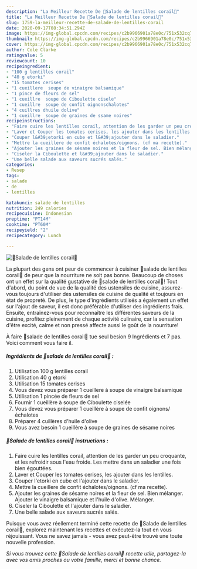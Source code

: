 ```yaml
---
description: "La Meilleur Recette De 🔸Salade de lentilles corail🔸"
title: "La Meilleur Recette De 🔸Salade de lentilles corail🔸"
slug: 1759-la-meilleur-recette-de-salade-de-lentilles-corail
date: 2020-09-17T08:34:51.294Z
image: https://img-global.cpcdn.com/recipes/c2b9966901a78e0c/751x532cq70/🔸salade-de-lentilles-corail🔸-photo-principale-de-la-recette.jpg
thumbnail: https://img-global.cpcdn.com/recipes/c2b9966901a78e0c/751x532cq70/🔸salade-de-lentilles-corail🔸-photo-principale-de-la-recette.jpg
cover: https://img-global.cpcdn.com/recipes/c2b9966901a78e0c/751x532cq70/🔸salade-de-lentilles-corail🔸-photo-principale-de-la-recette.jpg
author: Cole Clarke
ratingvalue: 5
reviewcount: 10
recipeingredient:
- "100 g lentilles corail"
- "40 g etorki"
- "15 tomates cerises"
- "1 cueillere  soupe de vinaigre balsamique"
- "1 pince de fleurs de sel"
- "1 cueillre  soupe de Ciboulette cisele"
- "1 cueillre  soupe de confit oignonschalotes"
- "4 cuillres dhuile dolive"
- "1 cueillre  soupe de graines de ssame noires"
recipeinstructions:
- "Faire cuire les lentilles corail, attention de les garder un peu croquante, et les refroidir sous l&#39;eau froide. Les mettre dans un saladier une fois bien égouttées."
- "Laver et Couper les tomates cerises, les ajouter dans les lentilles."
- "Couper l&#39;etorki en cube et l&#39;ajouter dans le saladier."
- "Mettre la cueillere de confit échalotes/oignons. (cf ma recette)."
- "Ajouter les graines de sésame noires et la fleur de sel. Bien mélanger. Ajouter le vinaigre balsamique et l&#39;huile d&#39;olive. Mélanger."
- "Ciseler la Ciboulette et l&#39;ajouter dans le saladier."
- "Une belle salade aux saveurs sucrés salés."
categories:
- Resep
tags:
- salade
- de
- lentilles

katakunci: salade de lentilles 
nutrition: 249 calories
recipecuisine: Indonesian
preptime: "PT14M"
cooktime: "PT60M"
recipeyield: "2"
recipecategory: Lunch

---
```



![🔸Salade de lentilles corail🔸](https://img-global.cpcdn.com/recipes/c2b9966901a78e0c/751x532cq70/🔸salade-de-lentilles-corail🔸-photo-principale-de-la-recette.jpg)

La plupart des gens ont peur de commencer à cuisiner 🔸salade de lentilles corail🔸 de peur que la nourriture ne soit pas bonne. Beaucoup de choses ont un effet sur la qualité gustative de 🔸salade de lentilles corail🔸! Tout d'abord, du point de vue de la qualité des ustensiles de cuisine, assurez-vous toujours d'utiliser des ustensiles de cuisine de qualité et toujours en état de propreté. De plus, le type d'ingrédients utilisés a également un effet sur l'ajout de saveur, il est donc préférable d'utiliser des ingrédients frais. Ensuite, entraînez-vous pour reconnaître les différentes saveurs de la cuisine, profitez pleinement de chaque activité culinaire, car la sensation d'être excité, calme et non pressé affecte aussi le goût de la nourriture!

<!--inarticleads1-->

À faire 🔸salade de lentilles corail🔸 tue seul besion 9 Ingrédients et 7 pas. Voici comment vous faire il.

##### Ingrédients de 🔸salade de lentilles corail🔸 :

1. Utilisation 100 g lentilles corail
1. Utilisation 40 g etorki
1. Utilisation 15 tomates cerises
1. Vous devez vous préparer 1 cueillere à soupe de vinaigre balsamique
1. Utilisation 1 pincée de fleurs de sel
1. Fournir 1 cueillère à soupe de Ciboulette ciselée
1. Vous devez vous préparer 1 cueillère à soupe de confit oignons/échalotes
1. Préparer 4 cuillères d&#39;huile d&#39;olive
1. Vous avez besoin 1 cueillère à soupe de graines de sésame noires




<!--inarticleads2-->

##### 🔸Salade de lentilles corail🔸 instructions :

1. Faire cuire les lentilles corail, attention de les garder un peu croquante, et les refroidir sous l&#39;eau froide. Les mettre dans un saladier une fois bien égouttées.
1. Laver et Couper les tomates cerises, les ajouter dans les lentilles.
1. Couper l&#39;etorki en cube et l&#39;ajouter dans le saladier.
1. Mettre la cueillere de confit échalotes/oignons. (cf ma recette).
1. Ajouter les graines de sésame noires et la fleur de sel. Bien mélanger. Ajouter le vinaigre balsamique et l&#39;huile d&#39;olive. Mélanger.
1. Ciseler la Ciboulette et l&#39;ajouter dans le saladier.
1. Une belle salade aux saveurs sucrés salés.




<!--inarticleads1-->

<p>
Puisque vous avez réellement terminé cette recette de 🔸Salade de lentilles corail🔸, explorez maintenant les recettes et exécutez-la tout en vous réjouissant. Vous ne savez jamais - vous avez peut-être trouvé une toute nouvelle profession.
</p>

<p>
<i>Si vous trouvez cette 🔸Salade de lentilles corail🔸 recette utile, partagez-la avec vos amis proches ou votre famille, merci et bonne chance.</i>
</p>
